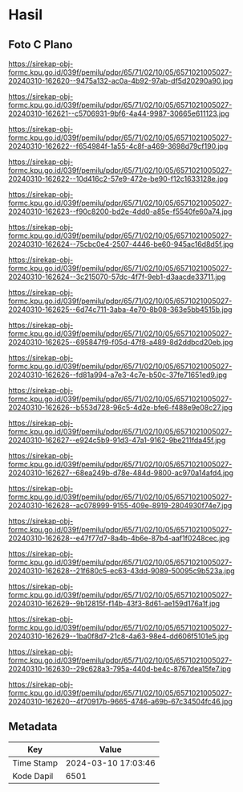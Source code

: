 # Hasil

## Foto C Plano

https://sirekap-obj-formc.kpu.go.id/039f/pemilu/pdpr/65/71/02/10/05/6571021005027-20240310-162620--9475a132-ac0a-4b92-97ab-df5d20290a90.jpg

https://sirekap-obj-formc.kpu.go.id/039f/pemilu/pdpr/65/71/02/10/05/6571021005027-20240310-162621--c5706931-9bf6-4a44-9987-30665e611123.jpg

https://sirekap-obj-formc.kpu.go.id/039f/pemilu/pdpr/65/71/02/10/05/6571021005027-20240310-162622--f654984f-1a55-4c8f-a469-3698d79cf190.jpg

https://sirekap-obj-formc.kpu.go.id/039f/pemilu/pdpr/65/71/02/10/05/6571021005027-20240310-162622--10d416c2-57e9-472e-be90-f12c1633128e.jpg

https://sirekap-obj-formc.kpu.go.id/039f/pemilu/pdpr/65/71/02/10/05/6571021005027-20240310-162623--f90c8200-bd2e-4dd0-a85e-f5540fe60a74.jpg

https://sirekap-obj-formc.kpu.go.id/039f/pemilu/pdpr/65/71/02/10/05/6571021005027-20240310-162624--75cbc0e4-2507-4446-be60-945ac16d8d5f.jpg

https://sirekap-obj-formc.kpu.go.id/039f/pemilu/pdpr/65/71/02/10/05/6571021005027-20240310-162624--3c215070-57dc-4f7f-9eb1-d3aacde33711.jpg

https://sirekap-obj-formc.kpu.go.id/039f/pemilu/pdpr/65/71/02/10/05/6571021005027-20240310-162625--6d74c711-3aba-4e70-8b08-363e5bb4515b.jpg

https://sirekap-obj-formc.kpu.go.id/039f/pemilu/pdpr/65/71/02/10/05/6571021005027-20240310-162625--695847f9-f05d-47f8-a489-8d2ddbcd20eb.jpg

https://sirekap-obj-formc.kpu.go.id/039f/pemilu/pdpr/65/71/02/10/05/6571021005027-20240310-162626--fd81a994-a7e3-4c7e-b50c-37fe71651ed9.jpg

https://sirekap-obj-formc.kpu.go.id/039f/pemilu/pdpr/65/71/02/10/05/6571021005027-20240310-162626--b553d728-96c5-4d2e-bfe6-f488e9e08c27.jpg

https://sirekap-obj-formc.kpu.go.id/039f/pemilu/pdpr/65/71/02/10/05/6571021005027-20240310-162627--e924c5b9-91d3-47a1-9162-9be211fda45f.jpg

https://sirekap-obj-formc.kpu.go.id/039f/pemilu/pdpr/65/71/02/10/05/6571021005027-20240310-162627--68ea249b-d78e-484d-9800-ac970a14afd4.jpg

https://sirekap-obj-formc.kpu.go.id/039f/pemilu/pdpr/65/71/02/10/05/6571021005027-20240310-162628--ac078999-9155-409e-8919-2804930f74e7.jpg

https://sirekap-obj-formc.kpu.go.id/039f/pemilu/pdpr/65/71/02/10/05/6571021005027-20240310-162628--e47f77d7-8a4b-4b6e-87b4-aaf1f0248cec.jpg

https://sirekap-obj-formc.kpu.go.id/039f/pemilu/pdpr/65/71/02/10/05/6571021005027-20240310-162628--21f680c5-ec63-43dd-9089-50095c9b523a.jpg

https://sirekap-obj-formc.kpu.go.id/039f/pemilu/pdpr/65/71/02/10/05/6571021005027-20240310-162629--9b12815f-f14b-43f3-8d61-ae159d176a1f.jpg

https://sirekap-obj-formc.kpu.go.id/039f/pemilu/pdpr/65/71/02/10/05/6571021005027-20240310-162629--1ba0f8d7-21c8-4a63-98e4-dd606f5101e5.jpg

https://sirekap-obj-formc.kpu.go.id/039f/pemilu/pdpr/65/71/02/10/05/6571021005027-20240310-162630--29c628a3-795a-440d-be4c-8767dea15fe7.jpg

https://sirekap-obj-formc.kpu.go.id/039f/pemilu/pdpr/65/71/02/10/05/6571021005027-20240310-162620--4f70917b-9665-4746-a69b-67c34504fc46.jpg


## Metadata

| Key        | Value               |
| ---------- | ------------------- |
| Time Stamp | 2024-03-10 17:03:46 |
| Kode Dapil | 6501                |



